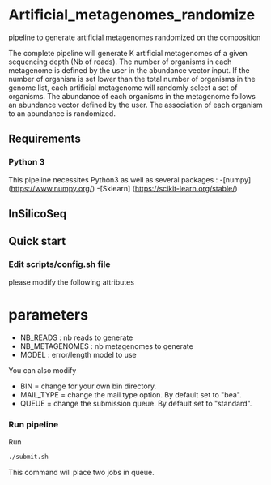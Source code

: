 # Artificial_metagenomes_randomize
pipeline to generate artificial metagenomes randomized on the composition

The complete pipeline will generate K artificial metagenomes of a given sequencing depth (Nb of reads). The number of organisms in each metagenome is defined by the user in the abundance vector input. If the number of organism is set lower than the total number of organisms in the genome list, each artificial metagenome will randomly select a set of organisms. The abundance of each organisms in the metagenome follows an abundance vector defined by the user. The association of each organism to an abundance is randomized.

## Requirements

### Python 3
This pipeline necessites Python3 as well as several packages :
  -[numpy] (https://www.numpy.org/)
  -[Sklearn] (https://scikit-learn.org/stable/)


## InSilicoSeq

## Quick start

### Edit scripts/config.sh file

please modify the following attributes






# parameters
  - NB_READS : nb reads to generate
  - NB_METAGENOMES : nb metagenomes to generate
  - MODEL : error/length model to use





You can also modify

  - BIN = change for your own bin directory.
  - MAIL_TYPE = change the mail type option. By default set to "bea".
  - QUEUE = change the submission queue. By default set to "standard".
  
  ### Run pipeline
  
  Run 
  ```bash
  ./submit.sh
  ```
  This command will place two jobs in queue.
  

